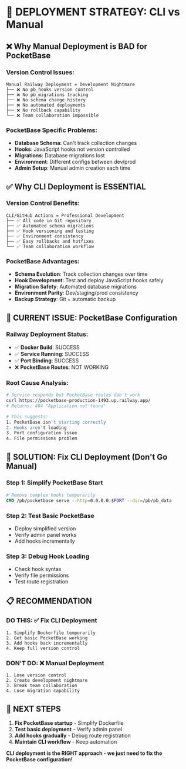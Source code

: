 # 🎯 **DEPLOYMENT STRATEGY: CLI vs Manual**

## ❌ **Why Manual Deployment is BAD for PocketBase**

### **Version Control Issues:**
```
Manual Railway Deployment = Development Nightmare
├── ❌ No pb_hooks version control
├── ❌ No pb_migrations tracking  
├── ❌ No schema change history
├── ❌ No automated deployments
├── ❌ No rollback capability
└── ❌ Team collaboration impossible
```

### **PocketBase Specific Problems:**
- **Database Schema**: Can't track collection changes
- **Hooks**: JavaScript hooks not version controlled
- **Migrations**: Database migrations lost
- **Environment**: Different configs between dev/prod
- **Admin Setup**: Manual admin creation each time

## ✅ **Why CLI Deployment is ESSENTIAL**

### **Version Control Benefits:**
```
CLI/GitHub Actions = Professional Development
├── ✅ All code in Git repository
├── ✅ Automated schema migrations
├── ✅ Hook versioning and testing
├── ✅ Environment consistency
├── ✅ Easy rollbacks and hotfixes
└── ✅ Team collaboration workflow
```

### **PocketBase Advantages:**
- **Schema Evolution**: Track collection changes over time
- **Hook Development**: Test and deploy JavaScript hooks safely
- **Migration Safety**: Automated database migrations
- **Environment Parity**: Dev/staging/prod consistency
- **Backup Strategy**: Git = automatic backup

## 🔧 **CURRENT ISSUE: PocketBase Configuration**

### **Railway Deployment Status:**
- ✅ **Docker Build**: SUCCESS
- ✅ **Service Running**: SUCCESS  
- ✅ **Port Binding**: SUCCESS
- ❌ **PocketBase Routes**: NOT WORKING

### **Root Cause Analysis:**
```bash
# Service responds but PocketBase routes don't work
curl https://pocketbase-production-1493.up.railway.app/
# Returns: 404 "Application not found"

# This suggests:
1. PocketBase isn't starting correctly
2. Hooks aren't loading
3. Port configuration issue
4. File permissions problem
```

## 🚀 **SOLUTION: Fix CLI Deployment (Don't Go Manual)**

### **Step 1: Simplify PocketBase Start**
```dockerfile
# Remove complex hooks temporarily
CMD /pb/pocketbase serve --http=0.0.0.0:$PORT --dir=/pb/pb_data
```

### **Step 2: Test Basic PocketBase**
- Deploy simplified version
- Verify admin panel works
- Add hooks incrementally

### **Step 3: Debug Hook Loading**
- Check hook syntax
- Verify file permissions
- Test route registration

## 📋 **RECOMMENDATION**

### **DO THIS:** ✅ Fix CLI Deployment
```
1. Simplify Dockerfile temporarily
2. Get basic PocketBase working
3. Add hooks back incrementally
4. Keep full version control
```

### **DON'T DO:** ❌ Manual Deployment
```
1. Lose version control
2. Create development nightmare
3. Break team collaboration
4. Lose migration capability
```

## 🎯 **NEXT STEPS**

1. **Fix PocketBase startup** - Simplify Dockerfile
2. **Test basic deployment** - Verify admin panel
3. **Add hooks gradually** - Debug route registration
4. **Maintain CLI workflow** - Keep automation

**CLI deployment is the RIGHT approach - we just need to fix the PocketBase configuration!**
